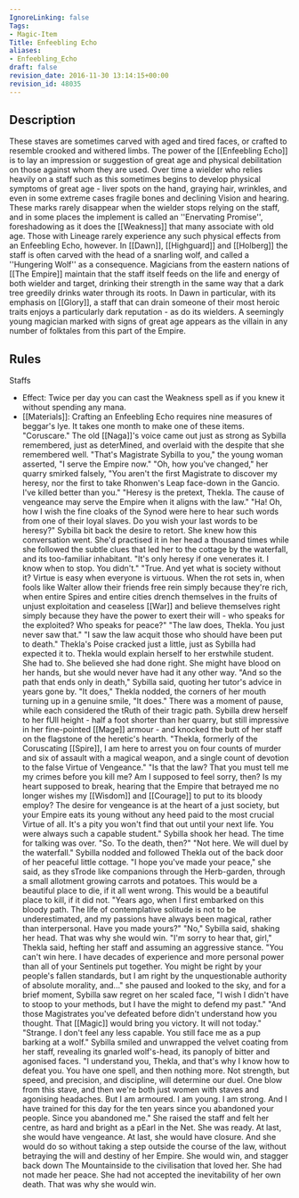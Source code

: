 ```yaml
---
IgnoreLinking: false
Tags:
- Magic-Item
Title: Enfeebling Echo
aliases:
- Enfeebling_Echo
draft: false
revision_date: 2016-11-30 13:14:15+00:00
revision_id: 48035
---
```


## Description
These staves are sometimes carved with aged and tired faces, or crafted to resemble crooked and withered limbs. The power of the [[Enfeebling Echo]] is to lay an impression or suggestion of great age and physical debilitation on those against whom they are used. Over time a wielder who relies heavily on a staff such as this sometimes begins to develop physical symptoms of great age - liver spots on the hand, graying hair, wrinkles, and even in some extreme cases fragile bones and declining Vision and hearing. These marks rarely disappear when the wielder stops relying on the staff, and in some places the implement is called an ''Enervating Promise'', foreshadowing as it does the [[Weakness]] that many associate with old age. Those with Lineage rarely experience any such physical effects from an Enfeebling Echo, however.
In [[Dawn]], [[Highguard]] and [[Holberg]] the staff is often carved with the head of a snarling wolf, and called a ''Hungering Wolf'' as a consequence. Magicians from the eastern nations of [[The Empire]] maintain that the staff itself feeds on the life and energy of both wielder and target, drinking their strength in the same way that a dark tree greedily drinks water through its roots. In Dawn in particular, with its emphasis on [[Glory]], a staff that can drain someone of their most heroic traits enjoys a particularly dark reputation - as do its wielders. A seemingly young magician marked with signs of great age appears as the villain in any number of folktales from this part of the Empire.
## Rules
Staffs
* Effect: Twice per day you can cast the Weakness spell as if you knew it without spending any mana.
* [[Materials]]: Crafting an Enfeebling Echo requires nine measures of beggar's lye. It takes one month to make one of these items.
"Coruscare." The old [[Naga]]'s voice came out just as strong as Sybilla remembered, just as deterMined, and overlaid with the despite that she remembered well.
"That's Magistrate Sybilla to you," the young woman asserted, "I serve the Empire now."
"Oh, how you've changed," her quarry smirked falsely, "You aren't the first Magistrate to discover my heresy, nor the first to take Rhonwen's Leap face-down in the Gancio. I've killed better than you."
"Heresy is the pretext, Thekla. The cause of vengeance may serve the Empire when it aligns with the law."
"Ha! Oh, how I wish the fine cloaks of the Synod were here to hear such words from one of their loyal slaves. Do you wish your last words to be heresy?"
Sybilla bit back the desire to retort. She knew how this conversation went. She'd practised it in her head a thousand times while she followed the subtle clues that led her to the cottage by the waterfall, and its too-familiar inhabitant. "It's only heresy if one venerates it. I know when to stop. You didn't."
"True. And yet what is society without it? Virtue is easy when everyone is virtuous. When the rot sets in, when fools like Walter allow their friends free rein simply because they're rich, when entire Spires and entire cities drench themselves in the fruits of unjust exploitation and ceaseless [[War]] and believe themselves right simply because they have the power to exert their will - who speaks for the exploited? Who speaks for peace?"
"The law does, Thekla. You just never saw that."
"I saw the law acquit those who should have been put to death." Thekla's Poise cracked just a little, just as Sybilla had expected it to. Thekla would explain herself to her erstwhile student. She had to. She believed she had done right. She might have blood on her hands, but she would never have had it any other way.
"And so the path that ends only in death," Sybilla said, quoting her tutor's advice in years gone by.
"It does," Thekla nodded, the corners of her mouth turning up in a genuine smile, "It does."
There was a moment of pause, while each considered the tRuth of their tragic path.
Sybilla drew herself to her fUll height - half a foot shorter than her quarry, but still impressive in her fine-pointed [[Mage]] armour - and knocked the butt of her staff on the flagstone of the heretic's hearth. "Thekla, formerly of the Coruscating [[Spire]], I am here to arrest you on four counts of murder and six of assault with a magical weapon, and a single count of devotion to the false Virtue of Vengeance."
"Is that the law? That you must tell me my crimes before you kill me? Am I supposed to feel sorry, then? Is my heart supposed to break, hearing that the Empire that betrayed me no longer wishes my [[Wisdom]] and [[Courage]] to put to its bloody employ? The desire for vengeance is at the heart of a just society, but your Empire eats its young without any heed paid to the most crucial Virtue of all. It's a pity you won't find that out until your next life. You were always such a capable student."
Sybilla shook her head. The time for talking was over. "So. To the death, then?"
"Not here. We will duel by the waterfall."
Sybilla nodded and followed Thekla out of the back door of her peaceful little cottage. "I hope you've made your peace," she said, as they sTrode like companions through the Herb-garden, through a small allotment growing carrots and potatoes. This would be a beautiful place to die, if it all went wrong. This would be a beautiful place to kill, if it did not.
"Years ago, when I first embarked on this bloody path. The life of contemplative solitude is not to be underestimated, and my passions have always been magical, rather than interpersonal. Have you made yours?"
"No," Sybilla said, shaking her head. That was why she would win.
"I'm sorry to hear that, girl," Thekla said, hefting her staff and assuming an aggressive stance. "You can't win here. I have decades of experience and more personal power than all of your Sentinels put together. You might be right by your people's fallen standards, but I am right by the unquestionable authority of absolute morality, and..." she paused and looked to the sky, and for a brief moment, Sybilla saw regret on her scaled face, "I wish I didn't have to stoop to your methods, but I have the might to defend my past."
"And those Magistrates you've defeated before didn't understand how you thought. That [[Magic]] would bring you victory. It will not today."
"Strange. I don't feel any less capable. You still face me as a pup barking at a wolf."
Sybilla smiled and unwrapped the velvet coating from her staff, revealing its gnarled wolf's-head, its panoply of bitter and agonised faces. "I understand you, Thekla, and that's why I know how to defeat you. You have one spell, and then nothing more. Not strength, but speed, and precision, and discipline, will determine our duel. One blow from this stave, and then we're both just women with staves and agonising headaches. But I am armoured. I am young. I am strong. And I have trained for this day for the ten years since you abandoned your people. Since you abandoned me." She raised the staff and felt her centre, as hard and bright as a pEarl in the Net. She was ready. At last, she would have vengeance. At last, she would have closure. And she would do so without taking a step outside the course of the law, without betraying the will and destiny of her Empire. She would win, and stagger back down The Mountainside to the civilisation that loved her.
She had not made her peace. She had not accepted the inevitability of her own death. That was why she would win.